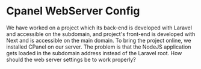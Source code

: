 
# Cpanel WebServer Config

We have worked on a project which its back-end is developed with Laravel and accessible on the subdomain, and project's front-end is developed with Next and is accessible on the main domain. To bring the project online, we installed CPanel on our server. The problem is that the NodeJS application gets loaded in the subdomain address instead of the Laravel root. How should the web server settings be to work properly?

        